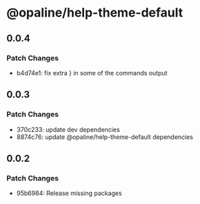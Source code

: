# @opaline/help-theme-default

## 0.0.4

### Patch Changes

- b4d74e1: fix extra } in some of the commands output

## 0.0.3

### Patch Changes

- 370c233: update dev dependencies
- 8874c76: update @opaline/help-theme-default dependencies

## 0.0.2

### Patch Changes

- 95b6984: Release missing packages
